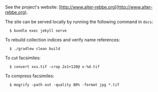 See the project's website: [http://www.alter-rebbe.org](http://www.alter-rebbe.org).

The site can be served locally by running the following command in `docs`:
```
  $ bundle exec jekyll serve
```

To rebuild collection indices and verify name references:
```
  $ ./gradlew clean build
```

To cut facsimiles:
```
  $ convert xxx.tif -crop 2x1+120@ x-%d.tif
```

To compress facsimiles:
```
  $ mogrify -path out -quality 80% -format jpg *.tif
```
